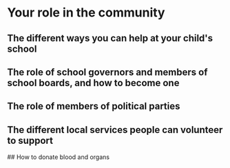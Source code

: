 # Your role in the community

## The different ways you can help at your child's school

## The role of school governors and members of school boards, and how to become one

## The role of members of political parties

## The different local services people can volunteer to support

## How to donate blood and organs
